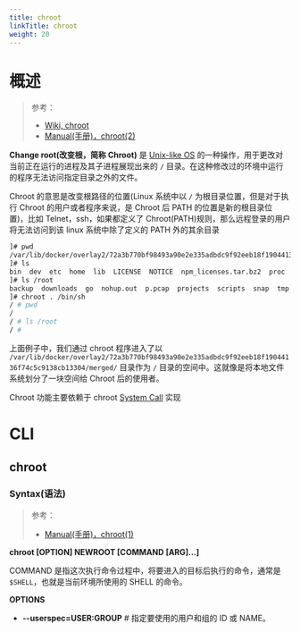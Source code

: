 ```yaml
---
title: chroot
linkTitle: chroot
weight: 20
---
```


# 概述

> 参考：
>
> - [Wiki, chroot](https://en.wikipedia.org/wiki/Chroot)
> - [Manual(手册)，chroot(2)](https://man7.org/linux/man-pages/man2/chroot.2.html)

**Change root(改变根，简称 Chroot)** 是 [Unix-like OS](/docs/1.操作系统/Operating%20system/Unix-like%20OS/Unix-like%20OS.md) 的一种操作，用于更改对当前正在运行的进程及其子进程展现出来的 `/` 目录。在这种修改过的环境中运行的程序无法访问指定目录之外的文件。

Chroot 的意思是改变根路径的位置(Linux 系统中以 `/` 为根目录位置，但是对于执行 Chroot 的用户或者程序来说，是 Chroot 后 PATH 的位置是新的根目录位置)，比如 Telnet，ssh，如果都定义了 Chroot(PATH)规则，那么远程登录的用户将无法访问到该 linux 系统中除了定义的 PATH 外的其余目录

```bash
]# pwd
/var/lib/docker/overlay2/72a3b770bf98493a90e2e335adbdc9f92eeb18f19044136f74c5c9138cb13304/merged
]# ls
bin  dev  etc  home  lib  LICENSE  NOTICE  npm_licenses.tar.bz2  proc  prometheus  root  sys  tmp  usr  var
]# ls /root
backup  downloads  go  nohup.out  p.pcap  projects  scripts  snap  tmp
]# chroot . /bin/sh
/ # pwd
/
/ # ls /root
/ #
```

上面例子中，我们通过 chroot 程序进入了以  `/var/lib/docker/overlay2/72a3b770bf98493a90e2e335adbdc9f92eeb18f19044136f74c5c9138cb13304/merged/` 目录作为 `/` 目录的空间中。这就像是将本地文件系统划分了一块空间给 Chroot 后的使用者。

Chroot 功能主要依赖于 chroot [System Call](/docs/1.操作系统/Kernel/System%20Call/System%20Call.md) 实现

# CLI

## chroot

### Syntax(语法)

> 参考：
>
> - [Manual(手册)，chroot(1)](https://man7.org/linux/man-pages/man1/chroot.1.html)

**chroot \[OPTION] NEWROOT \[COMMAND \[ARG]...]**

COMMAND 是指这次执行命令过程中，将要进入的目标后执行的命令，通常是 `$SHELL`，也就是当前环境所使用的 SHELL 的命令。

**OPTIONS**

- **--userspec=USER:GROUP** # 指定要使用的用户和组的 ID 或 NAME。
